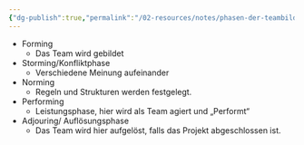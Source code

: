 ```yaml
---
{"dg-publish":true,"permalink":"/02-resources/notes/phasen-der-teambildung/","tags":["ausbildung/gfn/ap1/vorbereitung","projektmanagement"],"noteIcon":"","updated":"2025-09-27T01:32:44.000+02:00"}
---
```


- Forming
	- Das Team wird gebildet
- Storming/Konfliktphase
	- Verschiedene Meinung aufeinander
- Norming
	-  Regeln und Strukturen werden festgelegt.
- Performing
	- Leistungsphase, hier wird als Team agiert und „Performt“
- Adjouring/ Auflösungsphase
	- Das Team wird hier aufgelöst, falls das Projekt abgeschlossen ist.